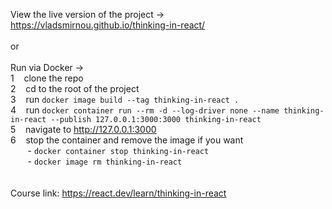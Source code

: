 View the live version of the project -> https://vladsmirnou.github.io/thinking-in-react/
\
\
or
\
\
Run via Docker -> \
1 &nbsp;&nbsp; clone the repo \
2 &nbsp;&nbsp; cd to the root of the project \
3 &nbsp;&nbsp; run ```docker image build --tag thinking-in-react .``` \
4 &nbsp;&nbsp; run ```docker container run --rm -d --log-driver none --name thinking-in-react --publish 127.0.0.1:3000:3000 thinking-in-react``` \
5 &nbsp;&nbsp; navigate to http://127.0.0.1:3000 \
6 &nbsp;&nbsp; stop the container and remove the image if you want \
&nbsp;&nbsp;&nbsp;&nbsp;&nbsp;&nbsp; \- ```docker container stop thinking-in-react``` \
&nbsp;&nbsp;&nbsp;&nbsp;&nbsp;&nbsp; \- ```docker image rm thinking-in-react``` \
\
\
Course link: https://react.dev/learn/thinking-in-react
